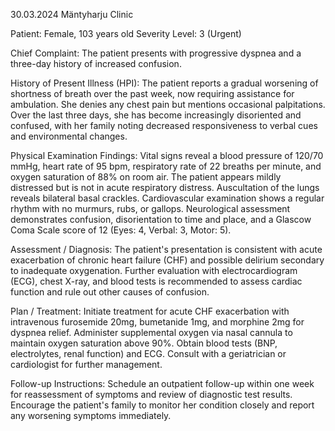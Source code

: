 30.03.2024
Mäntyharju Clinic

Patient: Female, 103 years old
Severity Level: 3 (Urgent)

Chief Complaint: The patient presents with progressive dyspnea and a three-day history of increased confusion.

History of Present Illness (HPI): The patient reports a gradual worsening of shortness of breath over the past week, now requiring assistance for ambulation. She denies any chest pain but mentions occasional palpitations. Over the last three days, she has become increasingly disoriented and confused, with her family noting decreased responsiveness to verbal cues and environmental changes.

Physical Examination Findings: Vital signs reveal a blood pressure of 120/70 mmHg, heart rate of 95 bpm, respiratory rate of 22 breaths per minute, and oxygen saturation of 88% on room air. The patient appears mildly distressed but is not in acute respiratory distress. Auscultation of the lungs reveals bilateral basal crackles. Cardiovascular examination shows a regular rhythm with no murmurs, rubs, or gallops. Neurological assessment demonstrates confusion, disorientation to time and place, and a Glascow Coma Scale score of 12 (Eyes: 4, Verbal: 3, Motor: 5).

Assessment / Diagnosis: The patient's presentation is consistent with acute exacerbation of chronic heart failure (CHF) and possible delirium secondary to inadequate oxygenation. Further evaluation with electrocardiogram (ECG), chest X-ray, and blood tests is recommended to assess cardiac function and rule out other causes of confusion.

Plan / Treatment: Initiate treatment for acute CHF exacerbation with intravenous furosemide 20mg, bumetanide 1mg, and morphine 2mg for dyspnea relief. Administer supplemental oxygen via nasal cannula to maintain oxygen saturation above 90%. Obtain blood tests (BNP, electrolytes, renal function) and ECG. Consult with a geriatrician or cardiologist for further management.

Follow-up Instructions: Schedule an outpatient follow-up within one week for reassessment of symptoms and review of diagnostic test results. Encourage the patient's family to monitor her condition closely and report any worsening symptoms immediately.